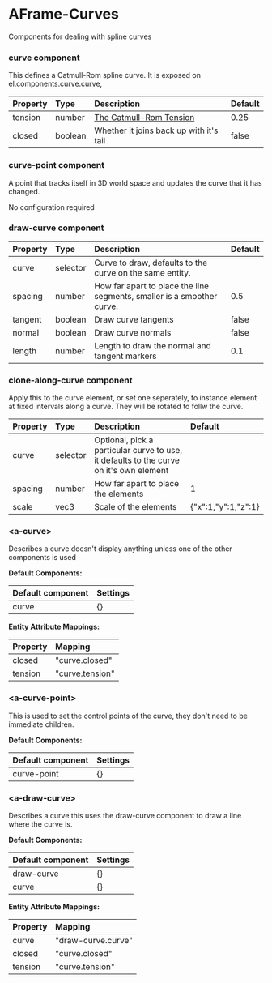 # AFrame-Curves
Components  for dealing with spline curves

<!--DOCS-->
### curve component

This defines a Catmull-Rom spline curve. It is exposed on el.components.curve.curve, 

| Property | Type    | Description                                                                                                                                                    | Default |
| :------- | :------ | :------------------------------------------------------------------------------------------------------------------------------------------------------------- | :------ |
| tension  | number  | [The Catmull-Rom Tension](https://www.w3.org/Graphics/SVG/WG/wiki/Path_Enhancements#:~:text=A%20Catmull%2DRom%20curve%20is,not%20through%2C%20the%20points%29) | 0.25    |
| closed   | boolean | Whether it joins back up with it's tail                                                                                                                        | false   |

### curve-point component

A point that tracks itself in 3D world space and updates the curve that it has changed.

No configuration required
### draw-curve component

| Property | Type     | Description                                                            | Default |
| :------- | :------- | :--------------------------------------------------------------------- | :------ |
| curve    | selector | Curve to draw, defaults to the curve on the same entity.               |         |
| spacing  | number   | How far apart to place the line segments, smaller is a smoother curve. | 0.5     |
| tangent  | boolean  | Draw curve tangents                                                    | false   |
| normal   | boolean  | Draw curve normals                                                     | false   |
| length   | number   | Length to draw the normal and tangent markers                          | 0.1     |

### clone-along-curve component

Apply this to the curve element, or set one seperately, to instance element at fixed intervals along a curve. They will be rotated to follw the curve.

| Property | Type     | Description                                                                            | Default             |
| :------- | :------- | :------------------------------------------------------------------------------------- | :------------------ |
| curve    | selector | Optional, pick a particular curve to use, it defaults to the curve on it's own element |                     |
| spacing  | number   | How far apart to place the elements                                                    | 1                   |
| scale    | vec3     | Scale of the elements                                                                  | {"x":1,"y":1,"z":1} |

### &lt;a-curve&gt;

Describes a curve doesn't display anything unless one of the other components is used

**Default Components:**

| Default component | Settings |
| :---------------- | :------- |
| curve             | {}       |

**Entity Attribute Mappings:**

| Property | Mapping         |
| :------- | :-------------- |
| closed   | "curve.closed"  |
| tension  | "curve.tension" |

### &lt;a-curve-point&gt;

This is used to set the control points of the curve, they don't need to be immediate children.

**Default Components:**

| Default component | Settings |
| :---------------- | :------- |
| curve-point       | {}       |

### &lt;a-draw-curve&gt;

Describes a curve this uses the draw-curve component to draw a line where the curve is.

**Default Components:**

| Default component | Settings |
| :---------------- | :------- |
| draw-curve        | {}       |
| curve             | {}       |

**Entity Attribute Mappings:**

| Property | Mapping            |
| :------- | :----------------- |
| curve    | "draw-curve.curve" |
| closed   | "curve.closed"     |
| tension  | "curve.tension"    |

<!--DOCS_END-->
